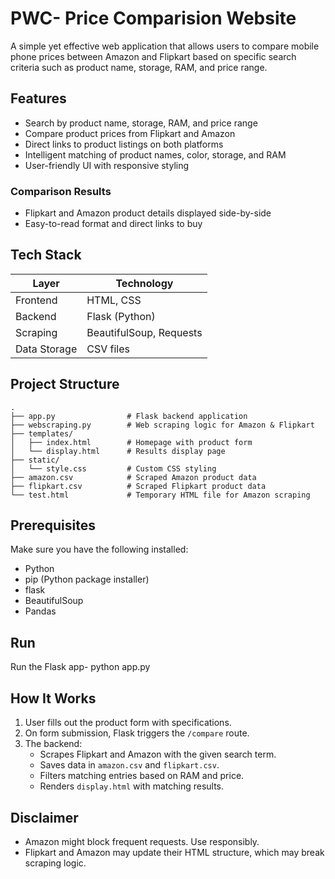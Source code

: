 # PWC- Price Comparision Website

A simple yet effective web application that allows users to compare mobile phone prices between Amazon and Flipkart based on specific search criteria such as product name, storage, RAM, and price range.

## Features

- Search by product name, storage, RAM, and price range
- Compare product prices from Flipkart and Amazon
- Direct links to product listings on both platforms
- Intelligent matching of product names, color, storage, and RAM
- User-friendly UI with responsive styling

### Comparison Results

- Flipkart and Amazon product details displayed side-by-side
- Easy-to-read format and direct links to buy

## Tech Stack

| Layer         | Technology         |
|---------------|--------------------|
| Frontend      | HTML, CSS          |
| Backend       | Flask (Python)     |
| Scraping      | BeautifulSoup, Requests |
| Data Storage  | CSV files          |

## Project Structure

```
.
├── app.py                # Flask backend application
├── webscraping.py        # Web scraping logic for Amazon & Flipkart
├── templates/
│   ├── index.html        # Homepage with product form
│   └── display.html      # Results display page
├── static/
│   └── style.css         # Custom CSS styling
├── amazon.csv            # Scraped Amazon product data
├── flipkart.csv          # Scraped Flipkart product data
└── test.html             # Temporary HTML file for Amazon scraping
```
## Prerequisites

Make sure you have the following installed:

- Python
- pip (Python package installer)
- flask
- BeautifulSoup
- Pandas


## Run
Run the Flask app- python app.py


## How It Works

1. User fills out the product form with specifications.
2. On form submission, Flask triggers the `/compare` route.
3. The backend:
   - Scrapes Flipkart and Amazon with the given search term.
   - Saves data in `amazon.csv` and `flipkart.csv`.
   - Filters matching entries based on RAM and price.
   - Renders `display.html` with matching results.

## Disclaimer

- Amazon might block frequent requests. Use responsibly.
- Flipkart and Amazon may update their HTML structure, which may break scraping logic.

